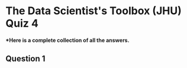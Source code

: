 # The Data Scientist's Toolbox (JHU) Quiz 4
#### *Here is a complete collection of all the answers.

Question 1
----------
